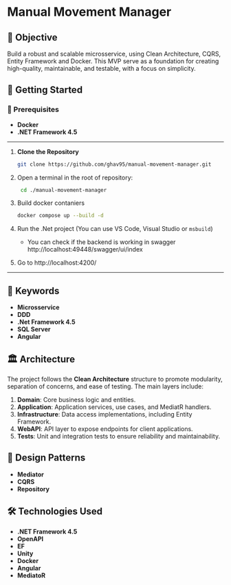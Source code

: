 # Manual Movement Manager

## 🎯 Objective

Build a robust and scalable microsservice, using Clean Architecture, CQRS, Entity Framework and Docker. This MVP serve as a foundation for creating high-quality, maintainable, and testable, with a focus on simplicity.

## 🚀 Getting Started

### 📝 Prerequisites

- **Docker** 
- **.NET Framework 4.5**
---
1. **Clone the Repository**  

   ```bash
   git clone https://github.com/ghav95/manual-movement-manager.git
   ```
2. Open a terminal in the root of repository:
   ```bash
    cd ./manual-movement-manager
   ```

 3. Build docker contaniers
    ```bash
    docker compose up --build -d
    ```
4. Run the .Net project (You can use VS Code, Visual Studio or `msbuild`)
   - You can check if the backend is working in swagger http://localhost:49448/swagger/ui/index
5. Go to http://localhost:4200/
   
---

## 🔑 Keywords
- **Microsservice**
- **DDD**
- **.Net Framework 4.5**
- **SQL Server**
- **Angular**

## 🏛️ Architecture

The project follows the **Clean Architecture** structure to promote modularity, separation of concerns, and ease of testing. The main layers include:

1. **Domain**: Core business logic and entities.
2. **Application**: Application services, use cases, and MediatR handlers.
3. **Infrastructure**: Data access implementations, including Entity Framework.
4. **WebAPI**: API layer to expose endpoints for client applications.
5. **Tests**: Unit and integration tests to ensure reliability and maintainability.

## 🧩  Design Patterns
- **Mediator**
- **CQRS**
- **Repository**

## 🛠️ Technologies Used
- **.NET Framework 4.5**
- **OpenAPI**
- **EF**
- **Unity**
- **Docker**
- **Angular**
- **MediatoR**
